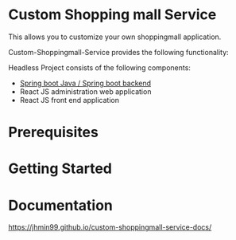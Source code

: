 # Custom Shopping mall Service
This allows you to customize your own shoppingmall application.

Custom-Shoppingmall-Service provides the following functionality:

Headless Project consists of the following components:

- [Spring boot Java / Spring boot backend](https://github.com/jhmin99/custom-shoppingmall-service)
- React JS administration web application
- React JS front end application

# Prerequisites

# Getting Started

# Documentation
https://jhmin99.github.io/custom-shoppingmall-service-docs/



